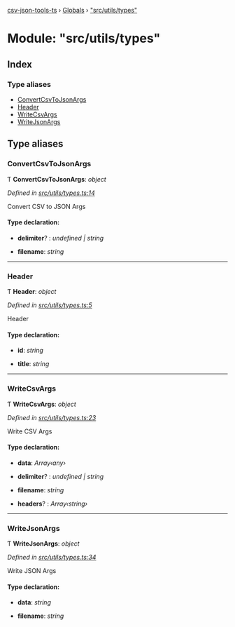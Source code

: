 [csv-json-tools-ts](../README.md) › [Globals](../globals.md) › ["src/utils/types"](_src_utils_types_.md)

# Module: "src/utils/types"

## Index

### Type aliases

* [ConvertCsvToJsonArgs](_src_utils_types_.md#convertcsvtojsonargs)
* [Header](_src_utils_types_.md#header)
* [WriteCsvArgs](_src_utils_types_.md#writecsvargs)
* [WriteJsonArgs](_src_utils_types_.md#writejsonargs)

## Type aliases

###  ConvertCsvToJsonArgs

Ƭ **ConvertCsvToJsonArgs**: *object*

*Defined in [src/utils/types.ts:14](https://github.com/edmundpf/csv-json-tools-ts/blob/b9693d4/src/utils/types.ts#L14)*

Convert CSV to JSON Args

#### Type declaration:

* **delimiter**? : *undefined | string*

* **filename**: *string*

___

###  Header

Ƭ **Header**: *object*

*Defined in [src/utils/types.ts:5](https://github.com/edmundpf/csv-json-tools-ts/blob/b9693d4/src/utils/types.ts#L5)*

Header

#### Type declaration:

* **id**: *string*

* **title**: *string*

___

###  WriteCsvArgs

Ƭ **WriteCsvArgs**: *object*

*Defined in [src/utils/types.ts:23](https://github.com/edmundpf/csv-json-tools-ts/blob/b9693d4/src/utils/types.ts#L23)*

Write CSV Args

#### Type declaration:

* **data**: *Array‹any›*

* **delimiter**? : *undefined | string*

* **filename**: *string*

* **headers**? : *Array‹string›*

___

###  WriteJsonArgs

Ƭ **WriteJsonArgs**: *object*

*Defined in [src/utils/types.ts:34](https://github.com/edmundpf/csv-json-tools-ts/blob/b9693d4/src/utils/types.ts#L34)*

Write JSON Args

#### Type declaration:

* **data**: *string*

* **filename**: *string*
